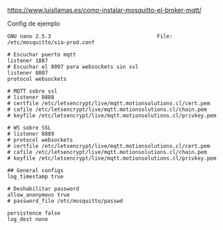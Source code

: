 <https://www.luisllamas.es/como-instalar-mosquitto-el-broker-mqtt/>

Config de ejemplo

	GNU nano 2.5.3                                  File: /etc/mosquitto/sia-prod.conf

	# Escuchar puerto mqtt
	listener 1887
	# Escuchar el 8097 para websockets sin ssl
	listener 8087
	protocol websockets

	# MQTT sobre ssl
	# listener 8888
	# certfile /etc/letsencrypt/live/mqtt.motionsolutions.cl/cert.pem
	# cafile /etc/letsencrypt/live/mqtt.motionsolutions.cl/chain.pem
	# keyfile /etc/letsencrypt/live/mqtt.motionsolutions.cl/privkey.pem

	# WS sobre SSL
	# listener 8889
	# protocol websockets
	# certfile /etc/letsencrypt/live/mqtt.motionsolutions.cl/cert.pem
	# cafile /etc/letsencrypt/live/mqtt.motionsolutions.cl/chain.pem
	# keyfile /etc/letsencrypt/live/mqtt.motionsolutions.cl/privkey.pem

	## General configs
	log_timestamp true

	# Deshabilitar password
	allow_anonymous true
	# password_file /etc/mosquitto/passwd

	persistence false
	log_dest none